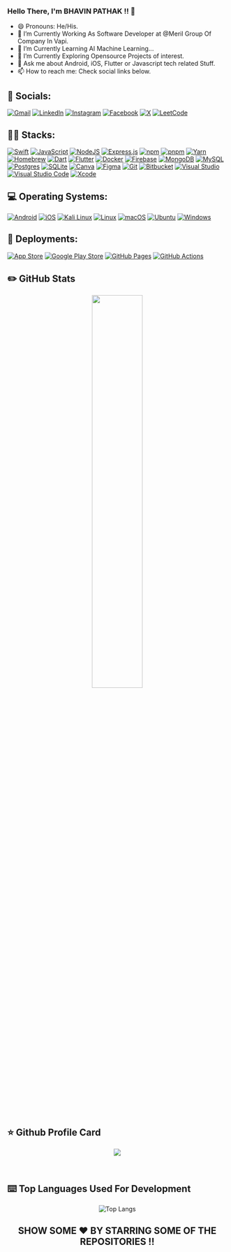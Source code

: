 ### Hello There, I'm BHAVIN PATHAK !! 👋

- 😄 Pronouns: He/His.
- 🔭 I’m Currently Working As Software Developer at @Meril Group Of Company In Vapi.
- 🌱 I’m Currently Learning AI Machine Learning...
- 👯 I’m Currently Exploring Opensource Projects of interest.
- 💬 Ask me about Android, iOS, Flutter or Javascript tech related Stuff.
- 📫 How to reach me: Check social links below.

## 📱 Socials:

[![Gmail](https://img.shields.io/badge/Gmail-D14836?logo=gmail&logoColor=white)](#)
[![LinkedIn](https://custom-icon-badges.demolab.com/badge/LinkedIn-0A66C2?logo=linkedin-white&logoColor=fff)](#)
[![Instagram](https://img.shields.io/badge/Instagram-%23E4405F.svg?logo=Instagram&logoColor=white)](#)
[![Facebook](https://img.shields.io/badge/Facebook-%231877F2.svg?logo=Facebook&logoColor=white)](#)
[![X](https://img.shields.io/badge/X-%23000000.svg?logo=X&logoColor=white)](#)
[![LeetCode](https://img.shields.io/badge/LeetCode-000000?logo=LeetCode&logoColor=#d16c06)](#)

## 🧑‍💻 Stacks:

[![Swift](https://img.shields.io/badge/Swift-F54A2A?logo=swift&logoColor=white)](#)
[![JavaScript](https://img.shields.io/badge/JavaScript-F7DF1E?logo=javascript&logoColor=000)](#)
[![NodeJS](https://img.shields.io/badge/Node.js-6DA55F?logo=node.js&logoColor=white)](#)
[![Express.js](https://img.shields.io/badge/Express.js-%23404d59.svg?logo=express&logoColor=%2361DAFB)](#)
[![npm](https://img.shields.io/badge/npm-CB3837?logo=npm&logoColor=fff)](#)
[![pnpm](https://img.shields.io/badge/pnpm-F69220?logo=pnpm&logoColor=fff)](#)
[![Yarn](https://img.shields.io/badge/Yarn-2C8EBB?logo=yarn&logoColor=fff)](#)
[![Homebrew](https://img.shields.io/badge/Homebrew-FBB040?logo=homebrew&logoColor=fff)](#)
[![Dart](https://img.shields.io/badge/Dart-%230175C2.svg?logo=dart&logoColor=white)](#)
[![Flutter](https://img.shields.io/badge/Flutter-02569B?logo=flutter&logoColor=fff)](#)
[![Docker](https://img.shields.io/badge/Docker-2496ED?logo=docker&logoColor=fff)](#)
[![Firebase](https://img.shields.io/badge/Firebase-039BE5?logo=Firebase&logoColor=white)](#)
[![MongoDB](https://img.shields.io/badge/MongoDB-%234ea94b.svg?logo=mongodb&logoColor=white)](#)
[![MySQL](https://img.shields.io/badge/MySQL-4479A1?logo=mysql&logoColor=fff)](#)
[![Postgres](https://img.shields.io/badge/Postgres-%23316192.svg?logo=postgresql&logoColor=white)](#)
[![SQLite](https://img.shields.io/badge/SQLite-%2307405e.svg?logo=sqlite&logoColor=white)](#)
[![Canva](https://img.shields.io/badge/Canva-%2300C4CC.svg?&logo=Canva&logoColor=white)](#)
[![Figma](https://img.shields.io/badge/Figma-F24E1E?logo=figma&logoColor=white)](#)
[![Git](https://img.shields.io/badge/Git-F05032?logo=git&logoColor=fff)](#)
[![Bitbucket](https://img.shields.io/badge/Bitbucket-0052CC?logo=bitbucket&logoColor=fff)](#)
[![Visual Studio](https://custom-icon-badges.demolab.com/badge/Visual%20Studio-5C2D91.svg?&logo=visual-studio&logoColor=white)](#)
[![Visual Studio Code](https://custom-icon-badges.demolab.com/badge/Visual%20Studio%20Code-0078d7.svg?logo=vsc&logoColor=white)](#)
[![Xcode](https://img.shields.io/badge/Xcode-007ACC?logo=Xcode&logoColor=white)](#)

## 💻 Operating Systems:

[![Android](https://img.shields.io/badge/Android-3DDC84?logo=android&logoColor=white)](#)
[![iOS](https://img.shields.io/badge/iOS-000000?&logo=apple&logoColor=white)](#)
[![Kali Linux](https://img.shields.io/badge/Kali%20Linux-557C94?logo=kalilinux&logoColor=fff)](#)
[![Linux](https://img.shields.io/badge/Linux-FCC624?logo=linux&logoColor=black)](#)
[![macOS](https://img.shields.io/badge/macOS-000000?logo=apple&logoColor=F0F0F0)](#)
[![Ubuntu](https://img.shields.io/badge/Ubuntu-E95420?logo=ubuntu&logoColor=white)](#)
[![Windows](https://custom-icon-badges.demolab.com/badge/Windows-0078D6?logo=windows11&logoColor=white)](#)

## 🛒 Deployments:

[![App Store](https://img.shields.io/badge/App_Store-0D96F6?logo=app-store&logoColor=white)](#)
[![Google Play Store](https://img.shields.io/badge/Google_Play-414141?logo=google-play&logoColor=white)](#)
[![GitHub Pages](https://img.shields.io/badge/GitHub%20Pages-121013?logo=github&logoColor=white)](#)
[![GitHub Actions](https://img.shields.io/badge/GitHub_Actions-2088FF?logo=github-actions&logoColor=white)](#)

## ✏️ GitHub Stats

<p align="center">
	<img width="48%" src="https://github-readme-stats.vercel.app/api?username=Bhavin-Pathak&show_icons=true&theme=react" />
</p>

## ⭐ Github Profile Card

<p align="center">
  <img src="https://github-profile-summary-cards.vercel.app/api/cards/profile-details?username=Bhavin-Pathak&theme=react"/>
</p>
<br/>

## ⌨️ Top Languages Used For Development

<div align="center">

![Top Langs](https://github-readme-stats.vercel.app/api/top-langs/?username=Bhavin-Pathak&theme=react)

</div>

<div align="center">

## SHOW SOME ❤️ BY STARRING SOME OF THE REPOSITORIES !!

</div>
